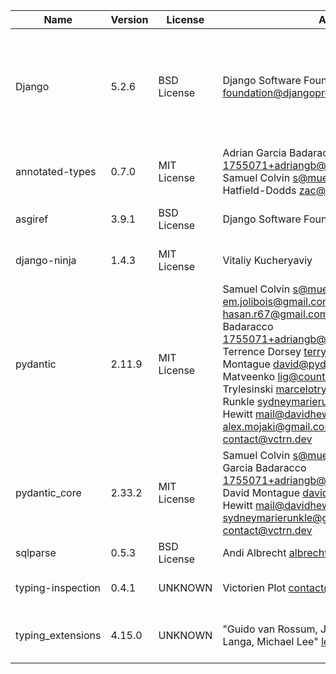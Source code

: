 | Name              | Version | License     | Author                                                                                                                                                                                                                                                                                                                                                                                                                                                                                                  | URL                                                | Description                                                                                      |
|-------------------|---------|-------------|---------------------------------------------------------------------------------------------------------------------------------------------------------------------------------------------------------------------------------------------------------------------------------------------------------------------------------------------------------------------------------------------------------------------------------------------------------------------------------------------------------|----------------------------------------------------|--------------------------------------------------------------------------------------------------|
| Django            | 5.2.6   | BSD License | Django Software Foundation <foundation@djangoproject.com>                                                                                                                                                                                                                                                                                                                                                                                                                                               | https://www.djangoproject.com/                     | A high-level Python web framework that encourages rapid development and clean, pragmatic design. |
| annotated-types   | 0.7.0   | MIT License | Adrian Garcia Badaracco <1755071+adriangb@users.noreply.github.com>, Samuel Colvin <s@muelcolvin.com>, Zac Hatfield-Dodds <zac@zhd.dev>                                                                                                                                                                                                                                                                                                                                                                 | https://github.com/annotated-types/annotated-types | Reusable constraint types to use with typing.Annotated                                           |
| asgiref           | 3.9.1   | BSD License | Django Software Foundation                                                                                                                                                                                                                                                                                                                                                                                                                                                                              | https://github.com/django/asgiref/                 | ASGI specs, helper code, and adapters                                                            |
| django-ninja      | 1.4.3   | MIT License | Vitaliy Kucheryaviy                                                                                                                                                                                                                                                                                                                                                                                                                                                                                     | https://django-ninja.dev                           | Django Ninja - Fast Django REST framework                                                        |
| pydantic          | 2.11.9  | MIT License | Samuel Colvin <s@muelcolvin.com>, Eric Jolibois <em.jolibois@gmail.com>, Hasan Ramezani <hasan.r67@gmail.com>, Adrian Garcia Badaracco <1755071+adriangb@users.noreply.github.com>, Terrence Dorsey <terry@pydantic.dev>, David Montague <david@pydantic.dev>, Serge Matveenko <lig@countzero.co>, Marcelo Trylesinski <marcelotryle@gmail.com>, Sydney Runkle <sydneymarierunkle@gmail.com>, David Hewitt <mail@davidhewitt.io>, Alex Hall <alex.mojaki@gmail.com>, Victorien Plot <contact@vctrn.dev> | https://github.com/pydantic/pydantic               | Data validation using Python type hints                                                          |
| pydantic_core     | 2.33.2  | MIT License | Samuel Colvin <s@muelcolvin.com>, Adrian Garcia Badaracco <1755071+adriangb@users.noreply.github.com>, David Montague <david@pydantic.dev>, David Hewitt <mail@davidhewitt.dev>, Sydney Runkle <sydneymarierunkle@gmail.com>, Victorien Plot <contact@vctrn.dev>                                                                                                                                                                                                                                        | https://github.com/pydantic/pydantic-core          | Core functionality for Pydantic validation and serialization                                     |
| sqlparse          | 0.5.3   | BSD License | Andi Albrecht <albrecht.andi@gmail.com>                                                                                                                                                                                                                                                                                                                                                                                                                                                                 | https://github.com/andialbrecht/sqlparse           | A non-validating SQL parser.                                                                     |
| typing-inspection | 0.4.1   | UNKNOWN     | Victorien Plot <contact@vctrn.dev>                                                                                                                                                                                                                                                                                                                                                                                                                                                                      | https://github.com/pydantic/typing-inspection      | Runtime typing introspection tools                                                               |
| typing_extensions | 4.15.0  | UNKNOWN     | "Guido van Rossum, Jukka Lehtosalo, Łukasz Langa, Michael Lee" <levkivskyi@gmail.com>                                                                                                                                                                                                                                                                                                                                                                                                                   | https://github.com/python/typing_extensions        | Backported and Experimental Type Hints for Python 3.9+                                           |
